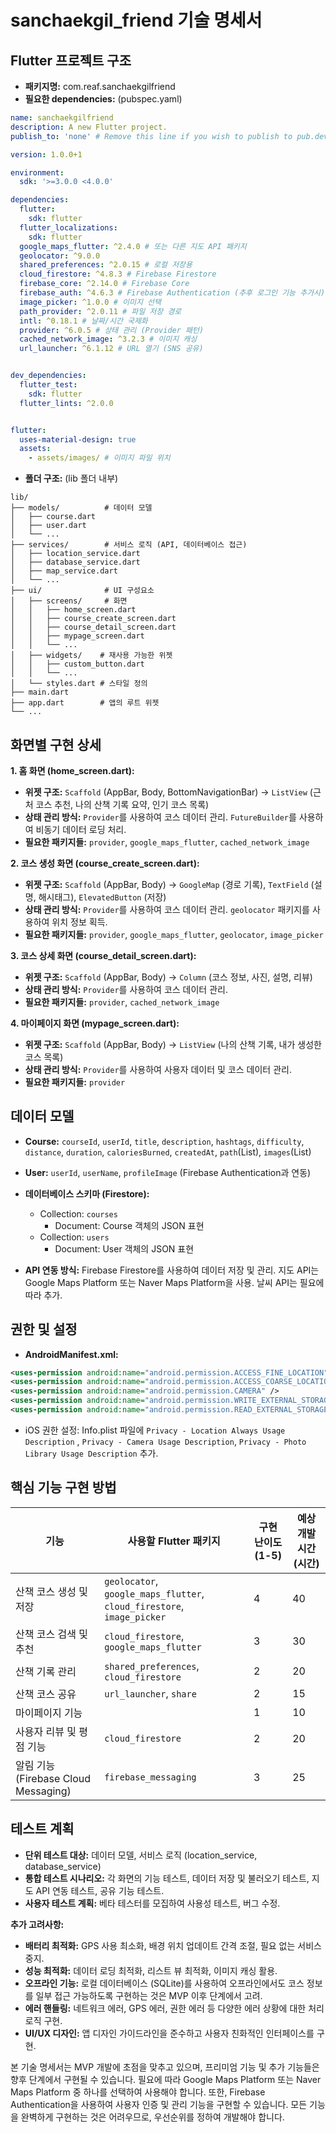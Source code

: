 # sanchaekgil_friend 기술 명세서

## Flutter 프로젝트 구조

- **패키지명:** com.reaf.sanchaekgilfriend
- **필요한 dependencies:** (pubspec.yaml)

```yaml
name: sanchaekgilfriend
description: A new Flutter project.
publish_to: 'none' # Remove this line if you wish to publish to pub.dev

version: 1.0.0+1

environment:
  sdk: '>=3.0.0 <4.0.0'

dependencies:
  flutter:
    sdk: flutter
  flutter_localizations:
    sdk: flutter
  google_maps_flutter: ^2.4.0 # 또는 다른 지도 API 패키지
  geolocator: ^9.0.0
  shared_preferences: ^2.0.15 # 로컬 저장용
  cloud_firestore: ^4.8.3 # Firebase Firestore
  firebase_core: ^2.14.0 # Firebase Core
  firebase_auth: ^4.6.3 # Firebase Authentication (추후 로그인 기능 추가시)
  image_picker: ^1.0.0 # 이미지 선택
  path_provider: ^2.0.11 # 파일 저장 경로
  intl: ^0.18.1 # 날짜/시간 국제화
  provider: ^6.0.5 # 상태 관리 (Provider 패턴)
  cached_network_image: ^3.2.3 # 이미지 캐싱
  url_launcher: ^6.1.12 # URL 열기 (SNS 공유)


dev_dependencies:
  flutter_test:
    sdk: flutter
  flutter_lints: ^2.0.0


flutter:
  uses-material-design: true
  assets:
    - assets/images/ # 이미지 파일 위치
```

- **폴더 구조:** (lib 폴더 내부)

```
lib/
├── models/          # 데이터 모델
│   ├── course.dart
│   ├── user.dart
│   └── ...
├── services/        # 서비스 로직 (API, 데이터베이스 접근)
│   ├── location_service.dart
│   ├── database_service.dart
│   ├── map_service.dart
│   └── ...
├── ui/              # UI 구성요소
│   ├── screens/     # 화면
│   │   ├── home_screen.dart
│   │   ├── course_create_screen.dart
│   │   ├── course_detail_screen.dart
│   │   ├── mypage_screen.dart
│   │   └── ...
│   ├── widgets/    # 재사용 가능한 위젯
│   │   ├── custom_button.dart
│   │   └── ...
│   └── styles.dart # 스타일 정의
├── main.dart
├── app.dart        # 앱의 루트 위젯
└── ...
```


## 화면별 구현 상세

**1. 홈 화면 (home_screen.dart):**

- **위젯 구조:** `Scaffold` (AppBar, Body, BottomNavigationBar)  -> `ListView` (근처 코스 추천, 나의 산책 기록 요약, 인기 코스 목록)
- **상태 관리 방식:** `Provider`를 사용하여 코스 데이터 관리.  `FutureBuilder`를 사용하여 비동기 데이터 로딩 처리.
- **필요한 패키지들:** `provider`, `google_maps_flutter`, `cached_network_image`

**2. 코스 생성 화면 (course_create_screen.dart):**

- **위젯 구조:** `Scaffold` (AppBar, Body) -> `GoogleMap` (경로 기록),  `TextField` (설명, 해시태그), `ElevatedButton` (저장)
- **상태 관리 방식:** `Provider`를 사용하여 코스 데이터 관리.  `geolocator` 패키지를 사용하여 위치 정보 획득.
- **필요한 패키지들:** `provider`, `google_maps_flutter`, `geolocator`, `image_picker`

**3. 코스 상세 화면 (course_detail_screen.dart):**

- **위젯 구조:** `Scaffold` (AppBar, Body) -> `Column` (코스 정보, 사진, 설명, 리뷰)
- **상태 관리 방식:** `Provider`를 사용하여 코스 데이터 관리.
- **필요한 패키지들:** `provider`, `cached_network_image`

**4. 마이페이지 화면 (mypage_screen.dart):**

- **위젯 구조:** `Scaffold` (AppBar, Body) -> `ListView` (나의 산책 기록, 내가 생성한 코스 목록)
- **상태 관리 방식:** `Provider`를 사용하여 사용자 데이터 및 코스 데이터 관리.
- **필요한 패키지들:** `provider`


## 데이터 모델

- **Course:** `courseId`, `userId`, `title`, `description`, `hashtags`, `difficulty`, `distance`, `duration`, `caloriesBurned`, `createdAt`, `path`(List<LatLng>), `images`(List<String>)
- **User:** `userId`, `userName`, `profileImage` (Firebase Authentication과 연동)

- **데이터베이스 스키마 (Firestore):**
    - Collection: `courses`
        - Document:  Course 객체의 JSON 표현
    - Collection: `users`
        - Document: User 객체의 JSON 표현


- **API 연동 방식:** Firebase Firestore를 사용하여 데이터 저장 및 관리.  지도 API는 Google Maps Platform 또는 Naver Maps Platform을 사용. 날씨 API는 필요에 따라 추가.


## 권한 및 설정

- **AndroidManifest.xml:**
```xml
<uses-permission android:name="android.permission.ACCESS_FINE_LOCATION" />
<uses-permission android:name="android.permission.ACCESS_COARSE_LOCATION" />
<uses-permission android:name="android.permission.CAMERA" />
<uses-permission android:name="android.permission.WRITE_EXTERNAL_STORAGE" />
<uses-permission android:name="android.permission.READ_EXTERNAL_STORAGE"/>
```

- iOS 권한 설정: Info.plist 파일에  `Privacy - Location Always Usage Description` , `Privacy - Camera Usage Description`, `Privacy - Photo Library Usage Description` 추가.


## 핵심 기능 구현 방법

| 기능                     | 사용할 Flutter 패키지            | 구현 난이도 (1-5) | 예상 개발 시간 (시간) |
|--------------------------|---------------------------------|--------------------|-----------------------|
| 산책 코스 생성 및 저장     | `geolocator`, `google_maps_flutter`, `cloud_firestore`, `image_picker` | 4                 | 40                     |
| 산책 코스 검색 및 추천     | `cloud_firestore`, `google_maps_flutter` | 3                 | 30                     |
| 산책 기록 관리            | `shared_preferences`, `cloud_firestore` | 2                 | 20                     |
| 산책 코스 공유             | `url_launcher`, `share`           | 2                 | 15                     |
| 마이페이지 기능            |                                 | 1                 | 10                     |
| 사용자 리뷰 및 평점 기능   | `cloud_firestore`                | 2                 | 20                     |
| 알림 기능 (Firebase Cloud Messaging) | `firebase_messaging`       | 3                 | 25                     |


## 테스트 계획

- **단위 테스트 대상:**  데이터 모델, 서비스 로직 (location_service, database_service)
- **통합 테스트 시나리오:**  각 화면의 기능 테스트,  데이터 저장 및 불러오기 테스트,  지도 API 연동 테스트,  공유 기능 테스트.
- **사용자 테스트 계획:**  베타 테스터를 모집하여 사용성 테스트, 버그 수정.


**추가 고려사항:**

* **배터리 최적화:**  GPS 사용 최소화,  배경 위치 업데이트 간격 조절,  필요 없는 서비스 중지.
* **성능 최적화:**  데이터 로딩 최적화,  리스트 뷰 최적화,  이미지 캐싱 활용.
* **오프라인 기능:**  로컬 데이터베이스 (SQLite)를 사용하여 오프라인에서도 코스 정보를 일부 접근 가능하도록 구현하는 것은 MVP 이후 단계에서 고려.
* **에러 핸들링:**  네트워크 에러,  GPS 에러,  권한 에러 등 다양한 에러 상황에 대한 처리 로직 구현.
* **UI/UX 디자인:**  앱 디자인 가이드라인을 준수하고 사용자 친화적인 인터페이스를 구현.


본 기술 명세서는 MVP 개발에 초점을 맞추고 있으며,  프리미엄 기능 및 추가 기능들은  향후 단계에서 구현될 수 있습니다.  필요에 따라  Google Maps Platform 또는 Naver Maps Platform 중 하나를 선택하여 사용해야 합니다.  또한,  Firebase Authentication을 사용하여 사용자 인증 및 관리 기능을 구현할 수 있습니다.  모든 기능을 완벽하게 구현하는 것은 어려우므로, 우선순위를 정하여 개발해야 합니다.
